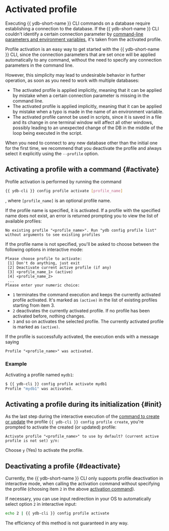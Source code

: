 # Activated profile

Executing {{ ydb-short-name }} CLI commands on a database require establishing a connection to the database. If the {{ ydb-short-name }} CLI couldn't identify a certain connection parameter by [command-line parameters and environment variables](../../connect.md), it's taken from the activated profile.

Profile activation is an easy way to get started with the {{ ydb-short-name }} CLI, since the connection parameters that are set once will be applied automatically to any command, without the need to specify any connection parameters in the command line.

However, this simplicity may lead to undesirable behavior in further operation, as soon as you need to work with multiple databases:

- The activated profile is applied implicitly, meaning that it can be applied by mistake when a certain connection parameter is missing in the command line.
- The activated profile is applied implicitly, meaning that it can be applied by mistake when a typo is made in the name of an environment variable.
- The activated profile cannot be used in scripts, since it is saved in a file and its change in one terminal window will affect all other windows, possibly leading to an unexpected change of the DB in the middle of the loop being executed in the script.

When you need to connect to any new database other than the initial one for the first time, we recommend that you deactivate the profile and always select it explicitly using the `--profile` option.

## Activating a profile with a command {#activate}

Profile activation is performed by running the command

```bash
{{ ydb-cli }} config profile activate [profile_name]
```

, where `[profile_name]` is an optional profile name.

If the profile name is specified, it is activated. If a profile with the specified name does not exist, an error is returned prompting you to view the list of available profiles:

```text
No existing profile "<profile_name>". Run "ydb config profile list" without arguments to see existing profiles
```

If the profile name is not specified, you'll be asked to choose between the following options in interactive mode:

```text
Please choose profile to activate:
 [1] Don't do anything, just exit
 [2] Deactivate current active profile (if any)
 [3] <profile_name_1> (active)
 [4] <profile_name_2>
 ...
Please enter your numeric choice: 
```

- `1` terminates the command execution and keeps the currently activated profile activated. It's marked as `(active)` in the list of existing profiles starting from item 3.
- `2` deactivates the currently activated profile. If no profile has been activated before, nothing changes.
- `3` and so on activates the selected  profile. The currently activated profile is marked as `(active)`.

If the profile is successfully activated, the execution ends with a message saying

```text
Profile "<profile_name>" was activated.
```

### Example

Activating a profile named `mydb1`:

```bash
$ {{ ydb-cli }} config profile activate mydb1
Profile "mydb1" was activated.
```

## Activating a profile during its initialization {#init}

As the last step during the interactive execution of the [command to create or update](../create.md) the profile `{{ ydb-cli }} config profile create`, you're prompted to activate the created (or updated) profile:

```text
Activate profile "<profile_name>" to use by default? (current active profile is not set) y/n:
```

Choose `y` (Yes) to activate the profile.

## Deactivating a profile {#deactivate}

Currently, the {{ ydb-short-name }} CLI only supports profile deactivation in interactive mode, when calling the activation command without specifying the profile (choosing item `2` in the above [activation command](#activate)).

If necessary, you can use input redirection in your OS to automatically select option `2` in interactive input:

```bash
echo 2 | {{ ydb-cli }} config profile activate
```

The efficiency of this method is not guaranteed in any way.

